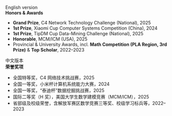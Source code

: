 English version  
**Honors & Awards**
- **Grand Prize**, C4 Network Technology Challenge (National), 2025    
- **1st Prize**, Xiaomi Cup Computer Systems Competition (China), 2024  
- **1st Prize**, TipDM Cup Data-Mining Challenge (National), 2025
- **Honorable**, MCM/ICM (USA), 2025  
- Provincial & University Awards, incl. **Math Competition (PLA Region, 3rd Prize)** & **Top Scholar**, 2022–2023


中文版本  
**荣誉奖项**  
- 全国特等奖，C4 网络技术挑战赛，2025  
- 全国一等奖，小米杯计算机系统能力大赛，2024  
- 全国一等奖，“泰迪杯”数据挖掘挑战赛，2025  
- 国际二等奖（H 奖），美国大学生数学建模竞赛（MCM/ICM），2025  
- 省部级及校级荣誉，含解放军赛区数学竞赛三等奖、校级学习标兵等，2022–2023  

